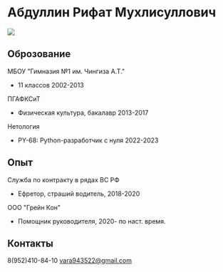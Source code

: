 # Абдуллин Рифат Мухлисуллович
![](../2.jpeg)

## Оброзование 

МБОУ "Гимназия №1 им. Чингиза А.Т."
* 11 классов 2002-2013
  
ПГАФКСиТ 
* Физическая культура, бакалавр 2013-2017

Нетология 
* PY-68: Python-разработчик с нуля 2022-2023

## Опыт 

Служба по контракту в рядах ВС РФ 

* Ефретор, страший водитель, 2018-2020
  
ООО "Грейн Кон" 

* Помощник руководителя, 2020- по наст. время.

## Контакты 
8(952)410-84-10
vara943522@gmail.com